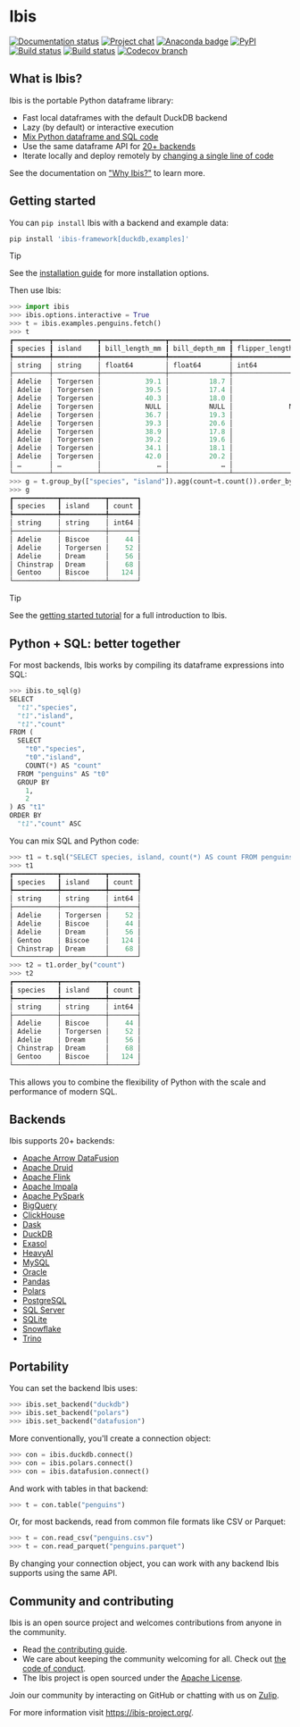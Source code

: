 # Ibis

[![Documentation status](https://img.shields.io/badge/docs-docs.ibis--project.org-blue.svg)](http://ibis-project.org)
[![Project chat](https://img.shields.io/badge/zulip-join_chat-purple.svg?logo=zulip)](https://ibis-project.zulipchat.com)
[![Anaconda badge](https://anaconda.org/conda-forge/ibis-framework/badges/version.svg)](https://anaconda.org/conda-forge/ibis-framework)
[![PyPI](https://img.shields.io/pypi/v/ibis-framework.svg)](https://pypi.org/project/ibis-framework)
[![Build status](https://github.com/ibis-project/ibis/actions/workflows/ibis-main.yml/badge.svg)](https://github.com/ibis-project/ibis/actions/workflows/ibis-main.yml?query=branch%3Amain)
[![Build status](https://github.com/ibis-project/ibis/actions/workflows/ibis-backends.yml/badge.svg)](https://github.com/ibis-project/ibis/actions/workflows/ibis-backends.yml?query=branch%3Amain)
[![Codecov branch](https://img.shields.io/codecov/c/github/ibis-project/ibis/main.svg)](https://codecov.io/gh/ibis-project/ibis)

## What is Ibis?

Ibis is the portable Python dataframe library:

- Fast local dataframes with the default DuckDB backend
- Lazy (by default) or interactive execution
- [Mix Python dataframe and SQL code](#python--sql-better-together)
- Use the same dataframe API for [20+ backends](#backends)
- Iterate locally and deploy remotely by [changing a single line of code](#portability)

See the documentation on ["Why Ibis?"](https://ibis-project.org/why) to learn more.

## Getting started

You can `pip install` Ibis with a backend and example data:

```bash
pip install 'ibis-framework[duckdb,examples]'
```

> [!TIP]
> See the [installation guide](https://ibis-project.org/install) for more installation options.

Then use Ibis:

```python
>>> import ibis
>>> ibis.options.interactive = True
>>> t = ibis.examples.penguins.fetch()
>>> t
┏━━━━━━━━━┳━━━━━━━━━━━┳━━━━━━━━━━━━━━━━┳━━━━━━━━━━━━━━━┳━━━━━━━━━━━━━━━━━━━┳━━━━━━━━━━━━━┳━━━━━━━━┳━━━━━━━┓
┃ species ┃ island    ┃ bill_length_mm ┃ bill_depth_mm ┃ flipper_length_mm ┃ body_mass_g ┃ sex    ┃ year  ┃
┡━━━━━━━━━╇━━━━━━━━━━━╇━━━━━━━━━━━━━━━━╇━━━━━━━━━━━━━━━╇━━━━━━━━━━━━━━━━━━━╇━━━━━━━━━━━━━╇━━━━━━━━╇━━━━━━━┩
│ string  │ string    │ float64        │ float64       │ int64             │ int64       │ string │ int64 │
├─────────┼───────────┼────────────────┼───────────────┼───────────────────┼─────────────┼────────┼───────┤
│ Adelie  │ Torgersen │           39.1 │          18.7 │               181 │        3750 │ male   │  2007 │
│ Adelie  │ Torgersen │           39.5 │          17.4 │               186 │        3800 │ female │  2007 │
│ Adelie  │ Torgersen │           40.3 │          18.0 │               195 │        3250 │ female │  2007 │
│ Adelie  │ Torgersen │           NULL │          NULL │              NULL │        NULL │ NULL   │  2007 │
│ Adelie  │ Torgersen │           36.7 │          19.3 │               193 │        3450 │ female │  2007 │
│ Adelie  │ Torgersen │           39.3 │          20.6 │               190 │        3650 │ male   │  2007 │
│ Adelie  │ Torgersen │           38.9 │          17.8 │               181 │        3625 │ female │  2007 │
│ Adelie  │ Torgersen │           39.2 │          19.6 │               195 │        4675 │ male   │  2007 │
│ Adelie  │ Torgersen │           34.1 │          18.1 │               193 │        3475 │ NULL   │  2007 │
│ Adelie  │ Torgersen │           42.0 │          20.2 │               190 │        4250 │ NULL   │  2007 │
│ …       │ …         │              … │             … │                 … │           … │ …      │     … │
└─────────┴───────────┴────────────────┴───────────────┴───────────────────┴─────────────┴────────┴───────┘
>>> g = t.group_by(["species", "island"]).agg(count=t.count()).order_by("count")
>>> g
┏━━━━━━━━━━━┳━━━━━━━━━━━┳━━━━━━━┓
┃ species   ┃ island    ┃ count ┃
┡━━━━━━━━━━━╇━━━━━━━━━━━╇━━━━━━━┩
│ string    │ string    │ int64 │
├───────────┼───────────┼───────┤
│ Adelie    │ Biscoe    │    44 │
│ Adelie    │ Torgersen │    52 │
│ Adelie    │ Dream     │    56 │
│ Chinstrap │ Dream     │    68 │
│ Gentoo    │ Biscoe    │   124 │
└───────────┴───────────┴───────┘
```

> [!TIP]
> See the [getting started tutorial](https://ibis-project.org/getting-started) for a full introduction to Ibis.

## Python + SQL: better together

For most backends, Ibis works by compiling its dataframe expressions into SQL:

```python
>>> ibis.to_sql(g)
SELECT
  "t1"."species",
  "t1"."island",
  "t1"."count"
FROM (
  SELECT
    "t0"."species",
    "t0"."island",
    COUNT(*) AS "count"
  FROM "penguins" AS "t0"
  GROUP BY
    1,
    2
) AS "t1"
ORDER BY
  "t1"."count" ASC
```

You can mix SQL and Python code:

```python
>>> t1 = t.sql("SELECT species, island, count(*) AS count FROM penguins GROUP BY 1, 2")
>>> t1
┏━━━━━━━━━━━┳━━━━━━━━━━━┳━━━━━━━┓
┃ species   ┃ island    ┃ count ┃
┡━━━━━━━━━━━╇━━━━━━━━━━━╇━━━━━━━┩
│ string    │ string    │ int64 │
├───────────┼───────────┼───────┤
│ Adelie    │ Torgersen │    52 │
│ Adelie    │ Biscoe    │    44 │
│ Adelie    │ Dream     │    56 │
│ Gentoo    │ Biscoe    │   124 │
│ Chinstrap │ Dream     │    68 │
└───────────┴───────────┴───────┘
>>> t2 = t1.order_by("count")
>>> t2
┏━━━━━━━━━━━┳━━━━━━━━━━━┳━━━━━━━┓
┃ species   ┃ island    ┃ count ┃
┡━━━━━━━━━━━╇━━━━━━━━━━━╇━━━━━━━┩
│ string    │ string    │ int64 │
├───────────┼───────────┼───────┤
│ Adelie    │ Biscoe    │    44 │
│ Adelie    │ Torgersen │    52 │
│ Adelie    │ Dream     │    56 │
│ Chinstrap │ Dream     │    68 │
│ Gentoo    │ Biscoe    │   124 │
└───────────┴───────────┴───────┘
```

This allows you to combine the flexibility of Python with the scale and performance of modern SQL.

## Backends

Ibis supports 20+ backends:

- [Apache Arrow DataFusion](https://ibis-project.org/backends/datafusion/)
- [Apache Druid](https://ibis-project.org/backends/druid/)
- [Apache Flink](https://ibis-project.org/backends/flink)
- [Apache Impala](https://ibis-project.org/backends/impala/)
- [Apache PySpark](https://ibis-project.org/backends/pyspark/)
- [BigQuery](https://ibis-project.org/backends/bigquery/)
- [ClickHouse](https://ibis-project.org/backends/clickhouse/)
- [Dask](https://ibis-project.org/backends/dask/)
- [DuckDB](https://ibis-project.org/backends/duckdb/)
- [Exasol](https://ibis-project.org/backends/exasol)
- [HeavyAI](https://github.com/heavyai/ibis-heavyai)
- [MySQL](https://ibis-project.org/backends/mysql/)
- [Oracle](https://ibis-project.org/backends/oracle/)
- [Pandas](https://ibis-project.org/backends/pandas/)
- [Polars](https://ibis-project.org/backends/polars/)
- [PostgreSQL](https://ibis-project.org/backends/postgresql/)
- [SQL Server](https://ibis-project.org/backends/mssql/)
- [SQLite](https://ibis-project.org/backends/sqlite/)
- [Snowflake](https://ibis-project.org/backends/snowflake)
- [Trino](https://ibis-project.org/backends/trino/)

## Portability

You can set the backend Ibis uses:

```python
>>> ibis.set_backend("duckdb")
>>> ibis.set_backend("polars")
>>> ibis.set_backend("datafusion")
```

More conventionally, you'll create a connection object:

```python
>>> con = ibis.duckdb.connect()
>>> con = ibis.polars.connect()
>>> con = ibis.datafusion.connect()
```

And work with tables in that backend:

```python
>>> t = con.table("penguins")
```

Or, for most backends, read from common file formats like CSV or Parquet:

```python
>>> t = con.read_csv("penguins.csv")
>>> t = con.read_parquet("penguins.parquet")
```

By changing your connection object, you can work with any backend Ibis supports using the same API.

## Community and contributing

Ibis is an open source project and welcomes contributions from anyone in the community.

- Read [the contributing guide](https://github.com/ibis-project/ibis/blob/main/docs/CONTRIBUTING.md).
- We care about keeping the community welcoming for all. Check out [the code of conduct](https://github.com/ibis-project/ibis/blob/main/docs/CODE_OF_CONDUCT.md).
- The Ibis project is open sourced under the [Apache License](https://github.com/ibis-project/ibis/blob/main/LICENSE.txt).

Join our community by interacting on GitHub or chatting with us on [Zulip](https://ibis-project.zulipchat.com/).

For more information visit https://ibis-project.org/.
